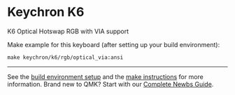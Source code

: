 # Keychron K6

K6 Optical Hotswap RGB with VIA support

Make example for this keyboard (after setting up your build environment):

    make keychron/k6/rgb/optical_via:ansi

* * *

See the [build environment setup](https://docs.qmk.fm/#/getting_started_build_tools) and the [make instructions](https://docs.qmk.fm/#/getting_started_make_guide) for more information. Brand new to QMK? Start with our [Complete Newbs Guide](https://docs.qmk.fm/#/newbs).
